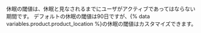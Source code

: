 休眠の閾値は、休眠と見なされるまでにユーザがアクティブであってはならない期間です。 デフォルトの休眠の閾値は90日ですが、{% data variables.product.product_location %}の休眠の閾値はカスタマイズできます。
